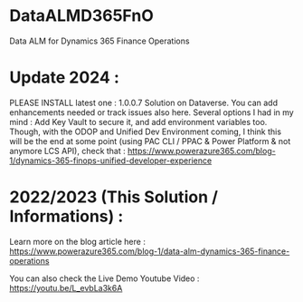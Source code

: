 # DataALMD365FnO
Data ALM for Dynamics 365 Finance Operations

# Update 2024 :
PLEASE INSTALL latest one : 1.0.0.7 Solution on Dataverse. You can add enhancements needed or track issues also here. 
Several options I had in my mind : Add Key Vault to secure it, and add environment variables too.
Though, with the ODOP and Unified Dev Environment coming, I think this will be the end at some point (using PAC CLI / PPAC & Power Platform & not anymore LCS API), check that : https://www.powerazure365.com/blog-1/dynamics-365-finops-unified-developer-experience

# 2022/2023 (This Solution / Informations) :
Learn more on the blog article here : https://www.powerazure365.com/blog-1/data-alm-dynamics-365-finance-operations

You can also check the Live Demo Youtube Video : https://youtu.be/L_evbLa3k6A
